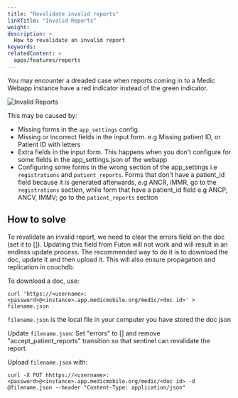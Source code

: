 ```yaml
---
title: "Revalidate invalid reports"
linkTitle: "Invalid Reports"
weight: 
description: >
  How to revalidate an invalid report
keywords: 
relatedContent: >
  apps/features/reports
---
```


You may encounter a dreaded case when reports coming in to a Medic Webapp instance have a red indicator instead of the green indicator.

![Invalid Reports](invalid_report.png)

This may be caused by:
- Missing forms in the `app_settings` config.
- Missing or incorrect fields in the input form. e.g Missing patient ID, or Patient ID with letters 
- Extra fields in the input form. This happens when you don't configure for some fields in the app_settings.json of the webapp
- Configuring some forms in the wrong section of the app_settings i.e `registrations` and `patient_reports`. Forms that don't have a patient_id field because it is generated afterwards, e.g ANCR, IMMR, go to the `registrations` section, while form that have a patient_id field e.g ANCP, ANCV, IMMV; go to the `patient_reports` section

## How to solve
To revalidate an invalid report, we need to clear the errors field on the doc (set it to []). Updating this field from Futon will not work and will result in an endless update process. The recommended way to do it is to download the doc, update it and then upload it. This will also ensure propagation and replication in couchdb.

To download a doc, use:
```
curl 'https://<username>:<password>@<instance>.app.medicmobile.org/medic/<doc id>' > filename.json
```
`filename.json` is the local file in your computer you have stored the doc json

Update `filename.json`: Set "errors" to [] and remove "accept_patient_reports" transition so that sentinel can revalidate the report.

Upload `filename.json` with:
```
curl -X PUT hhttps://<username>:<password>@<instance>.app.medicmobile.org/medic/<doc id> -d @filename.json --header "Content-Type: application/json"
```
